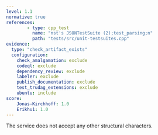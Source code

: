 ```yaml
---
level: 1.1
normative: true
references:
        - type: cpp_test
          name: "nst's JSONTestSuite (2);test_parsing;n"
          path: "tests/src/unit-testsuites.cpp"
evidence:
  type: "check_artifact_exists"
  configuration:
    check_amalgamation: exclude
    codeql: exclude
    dependency_review: exclude
    labeler: exclude
    publish_documentation: exclude
    test_trudag_extensions: exclude
    ubuntu: include
score:
    Jonas-Kirchhoff: 1.0
    Erikhu1: 1.0
---
```


The service does not accept any other structural characters.
